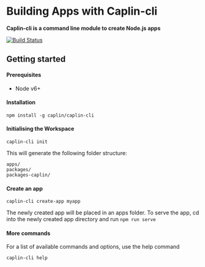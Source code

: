 # Building Apps with Caplin-cli

**Caplin-cli is a command line module to create Node.js apps**

[![Build Status](https://api.travis-ci.org/caplin/caplin-cli.svg)](https://api.travis-ci.org/caplin/caplin-cli)

## Getting started

#### Prerequisites

 * Node v6+

#### Installation

    npm install -g caplin/caplin-cli

#### Initialising the Workspace

    caplin-cli init

This will generate the following folder structure:

```
apps/
packages/
packages-caplin/
```

#### Create an app

    caplin-cli create-app myapp

The newly created app will be placed in an apps folder. To serve the app, cd into the newly created app directory and run `npm run serve`

#### More commands

For a list of available commands and options, use the help command

    caplin-cli help
